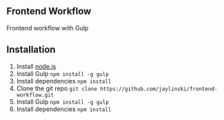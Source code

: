 ##	Frontend Workflow

Frontend workflow with Gulp

## Installation

1. Install [node.js](http://nodejs.org/)
2. Install Gulp `npm install -g gulp`
3. Install dependencies `npm install`
2. Clone the git repo `git clone https://github.com/jaylinski/frontend-workflow.git`
3. Install Gulp `npm install -g gulp`
4. Install dependencies `npm install`



